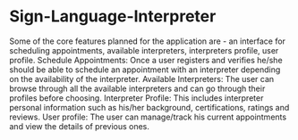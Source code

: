 # Sign-Language-Interpreter
Some of the core features planned for the application are - an interface for scheduling appointments, available interpreters, interpreters profile, user profile.  Schedule Appointments: Once a user registers and verifies he/she should be able to schedule an appointment with an interpreter depending on the availability of the interpreter. Available Interpreters: The user can browse through all the available interpreters and can go through their profiles before choosing. Interpreter Profile: This includes interpreter personal information such as his/her background, certifications, ratings and reviews. User profile: The user can manage/track his current appointments and view the details of previous ones.
